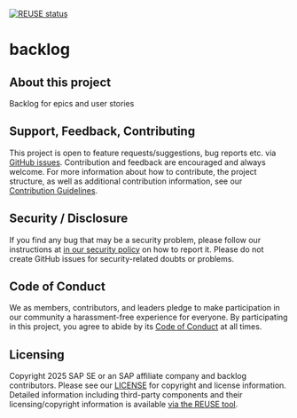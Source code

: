 [![REUSE status](https://api.reuse.software/badge/github.com/openmcp-project/backlog)](https://api.reuse.software/info/github.com/openmcp-project/backlog)

# backlog

## About this project

Backlog for epics and user stories

## Support, Feedback, Contributing

This project is open to feature requests/suggestions, bug reports etc. via [GitHub issues](https://github.com/openmcp-project/backlog/issues). Contribution and feedback are encouraged and always welcome. For more information about how to contribute, the project structure, as well as additional contribution information, see our [Contribution Guidelines](CONTRIBUTING.md).

## Security / Disclosure
If you find any bug that may be a security problem, please follow our instructions at [in our security policy](https://github.com/openmcp-project/backlog/security/policy) on how to report it. Please do not create GitHub issues for security-related doubts or problems.

## Code of Conduct

We as members, contributors, and leaders pledge to make participation in our community a harassment-free experience for everyone. By participating in this project, you agree to abide by its [Code of Conduct](https://github.com/SAP/.github/blob/main/CODE_OF_CONDUCT.md) at all times.

## Licensing

Copyright 2025 SAP SE or an SAP affiliate company and backlog contributors. Please see our [LICENSE](LICENSE) for copyright and license information. Detailed information including third-party components and their licensing/copyright information is available [via the REUSE tool](https://api.reuse.software/info/github.com/openmcp-project/backlog).
